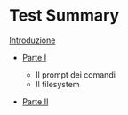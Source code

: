 # Test Summary

[Introduzione](introduzione.md)

* [Parte I](part-i/summary.md)
  - Il prompt dei comandi
  - Il filesystem
  
* [Parte II](part-ii/summary.md)
